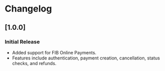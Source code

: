 # Changelog

## [1.0.0]
### Initial Release
- Added support for FIB Online Payments.
- Features include authentication, payment creation, cancellation, status checks, and refunds.